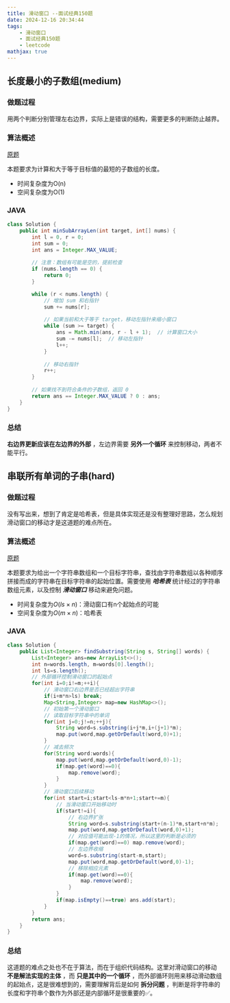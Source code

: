 ```yaml
---
title: 滑动窗口 --面试经典150题
date: 2024-12-16 20:34:44
tags:
    - 滑动窗口
    - 面试经典150题
    - leetcode
mathjax: true
---
```


## 长度最小的子数组(medium)
### 做题过程
用两个判断分别管理左右边界，实际上是错误的结构，需要更多的判断防止越界。

### 算法概述
[原题](https://leetcode.cn/problems/minimum-size-subarray-sum/description/?envType=study-plan-v2&envId=top-interview-150)

本题要求为计算和大于等于目标值的最短的子数组的长度。
- 时间复杂度为O(n)
- 空间复杂度为O(1)

### JAVA
```java
class Solution {
    public int minSubArrayLen(int target, int[] nums) {
        int l = 0, r = 0;
        int sum = 0; 
        int ans = Integer.MAX_VALUE;
        
        // 注意：数组有可能是空的，提前检查
        if (nums.length == 0) {
            return 0;
        }

        while (r < nums.length) {
            // 增加 sum 和右指针
            sum += nums[r];
            
            // 如果当前和大于等于 target，移动左指针来缩小窗口
            while (sum >= target) {
                ans = Math.min(ans, r - l + 1);  // 计算窗口大小
                sum -= nums[l];  // 移动左指针
                l++;
            }
            
            // 移动右指针
            r++;
        }
        
        // 如果找不到符合条件的子数组，返回 0
        return ans == Integer.MAX_VALUE ? 0 : ans;
    }
}
```

### 总结
**右边界更新应该在左边界的外部** ，左边界需要 **另外一个循环** 来控制移动，两者不能平行。


## 串联所有单词的子串(hard)
### 做题过程
没有写出来，想到了肯定是哈希表，但是具体实现还是没有整理好思路，怎么规划滑动窗口的移动才是这道题的难点所在。

### 算法概述
[原题](https://leetcode.cn/problems/substring-with-concatenation-of-all-words/description/?envType=study-plan-v2&envId=top-interview-150)

本题要求为给出一个字符串数组和一个目标字符串，查找由字符串数组以各种顺序拼接而成的字符串在目标字符串的起始位置。需要使用 ***哈希表*** 统计经过的字符串数组元素，以及控制 ***滑动窗口*** 移动来避免问题。
- 时间复杂度为$O(ls \times n)$：滑动窗口有n个起始点的可能
- 空间复杂度为$O(m \times n)$：哈希表

### JAVA
```java
class Solution {
    public List<Integer> findSubstring(String s, String[] words) {
        List<Integer> ans=new ArrayList<>();
        int n=words.length, m=words[0].length();
        int ls=s.length();
        // 外部循环控制滑动窗口的起始点
        for(int i=0;i!=m;++i){
            // 滑动窗口右边界是否已经超出字符串
            if(i+m*n>ls) break;
            Map<String,Integer> map=new HashMap<>();
            // 初始第一个滑动窗口
            // 读取目标字符串中的单词
            for(int j=0;j!=n;++j){
                String word=s.substring(i+j*m,i+(j+1)*m);
                map.put(word,map.getOrDefault(word,0)+1);
            }
            // 减去频次
            for(String word:words){
                map.put(word,map.getOrDefault(word,0)-1);
                if(map.get(word)==0){
                    map.remove(word);
                }
            }
            // 滑动窗口后续移动
            for(int start=i;start<ls-m*n+1;start+=m){
                // 当滑动窗口开始移动时
                if(start!=i){
                    // 右边界扩张
                    String word=s.substring(start+(n-1)*m,start+n*m);
                    map.put(word,map.getOrDefault(word,0)+1);
                    // 对应值可能出现-1的情况，所以这里的判断是必须的
                    if(map.get(word)==0) map.remove(word);
                    // 左边界收缩
                    word=s.substring(start-m,start);
                    map.put(word,map.getOrDefault(word,0)-1);
                    // 移除相应元素
                    if(map.get(word)==0){
                        map.remove(word);
                    }
                }
                if(map.isEmpty()==true) ans.add(start);
            }
        }
        return ans;
    }
}
```

### 总结
这道题的难点之处也不在于算法，而在于组织代码结构。这里对滑动窗口的移动 **不是解法实现的主体** ，而 **只是其中的一个循环** ，而外部循环则用来移动滑动数组的起始点，这是很难想到的，需要理解背后是如何 **拆分问题** ，判断是将字符串的长度和字符串个数作为外部还是内部循环是很重要的✅。